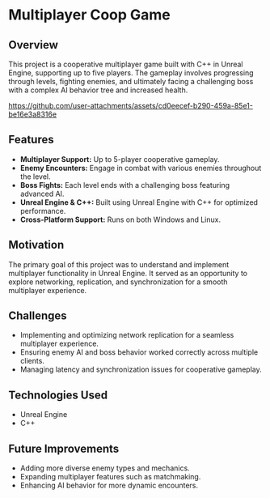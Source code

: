 # Multiplayer Coop Game

## Overview
This project is a cooperative multiplayer game built with C++ in Unreal Engine, supporting up to five players. The gameplay involves progressing through levels, fighting enemies, and ultimately facing a challenging boss with a complex AI behavior tree and increased health.

https://github.com/user-attachments/assets/cd0eecef-b290-459a-85e1-be16e3a8316e

## Features
- **Multiplayer Support:** Up to 5-player cooperative gameplay.
- **Enemy Encounters:** Engage in combat with various enemies throughout the level.
- **Boss Fights:** Each level ends with a challenging boss featuring advanced AI.
- **Unreal Engine & C++:** Built using Unreal Engine with C++ for optimized performance.
- **Cross-Platform Support:** Runs on both Windows and Linux.

## Motivation
The primary goal of this project was to understand and implement multiplayer functionality in Unreal Engine. It served as an opportunity to explore networking, replication, and synchronization for a smooth multiplayer experience.

## Challenges
- Implementing and optimizing network replication for a seamless multiplayer experience.
- Ensuring enemy AI and boss behavior worked correctly across multiple clients.
- Managing latency and synchronization issues for cooperative gameplay.

## Technologies Used
- Unreal Engine
- C++

## Future Improvements
- Adding more diverse enemy types and mechanics.
- Expanding multiplayer features such as matchmaking.
- Enhancing AI behavior for more dynamic encounters.
